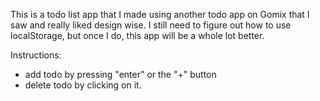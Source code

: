 This is a todo list app that I made using another todo app on Gomix that I saw and really liked design wise.  I still need to figure out how to use localStorage, but once I do, this app will be a whole lot better.

Instructions:
- add todo by pressing "enter" or the "+" button
- delete todo by clicking on it.